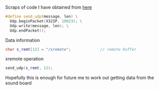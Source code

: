 Scraps of code I have obtained from [here](https://sites.google.com/site/patrickmaillot/arduino#h.p_DHBA4DLmHcQD)

```cpp
#define send_udp(message, len) \
  Udp.beginPacket(X32IP, 10023); \
  Udp.write(message, len); \
  Udp.endPacket();
```

Data information

```cpp
char s_remt[12] = "/xremote";             // remote buffer
```

xremote operation

```cpp
send_udp(s_remt, 12);
```

Hopefully this is enough for future me to work out getting data from the sound board
